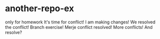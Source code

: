# another-repo-ex
only for homework
It's time for conflict!
I am making changes!
We resolved the conflict!
Branch exercise!
Merje conflict resolved!
More conflicts!
And resolve?
